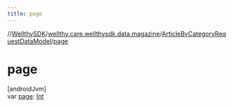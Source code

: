 ```yaml
---
title: page
---
```

//[WellthySDK](../../../index.html)/[wellthy.care.wellthysdk.data.magazine](../index.html)/[ArticleByCategoryRequestDataModel](index.html)/[page](page.html)



# page



[androidJvm]\
var [page](page.html): [Int](https://kotlinlang.org/api/latest/jvm/stdlib/kotlin/-int/index.html)




